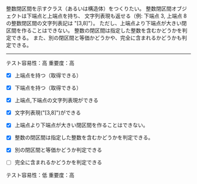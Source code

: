 整数閉区間を示すクラス（あるいは構造体）をつくりたい。
整数閉区間オブジェクトは下端点と上端点を持ち、
文字列表現も返せる（例: 下端点 3, 上端点 8 の整数閉区間の文字列表記は "[3,8]"）。
ただし、上端点より下端点が大きい閉区間を作ることはできない。
整数の閉区間は指定した整数を含むかどうかを判定できる。
また、別の閉区間と等価かどうかや、完全に含まれるかどうかも判定できる。

---

テスト容易性：高
重要度：高
- [x] 上端点を持つ（取得できる）
- [x] 下端点を持つ（取得できる）
- [x] 上端点,下端点の文字列表現ができる
- [x] 文字列表現("[3,8]")ができる
- [x] 上端点より下端点が大きい閉区間を作ることはできない。
- [x] 整数の閉区間は指定した整数を含むかどうかを判定できる。
- [x] 別の閉区間と等価かどうか判定できる
- [ ] 完全に含まれるかどうかを判定できる



テスト容易性：低
重要度：高

